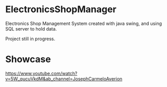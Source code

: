 # ElectronicsShopManager
Electronics Shop Management System created with java swing, and using SQL server to hold data.

Project still in progress.

# Showcase
https://www.youtube.com/watch?v=5W_qucuVkdM&ab_channel=JosephCarmeloAverion
